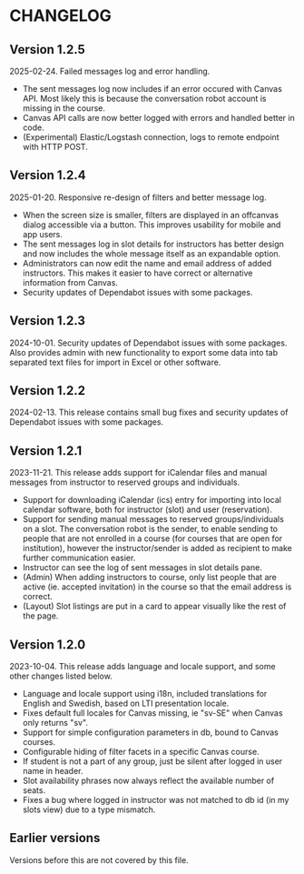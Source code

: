 # CHANGELOG

## Version 1.2.5

2025-02-24. Failed messages log and error handling.

* The sent messages log now includes if an error occured with Canvas API. Most likely this is because the conversation robot account is missing in the course.
* Canvas API calls are now better logged with errors and handled better in code.
* (Experimental) Elastic/Logstash connection, logs to remote endpoint with HTTP POST.

## Version 1.2.4

2025-01-20. Responsive re-design of filters and better message log. 

* When the screen size is smaller, filters are displayed in an offcanvas dialog accessible via a button. This improves usability for mobile and app users.
* The sent messages log in slot details for instructors has better design and now includes the whole message itself as an expandable option.
* Administrators can now edit the name and email address of added instructors. This makes it easier to have correct or alternative information from Canvas.
* Security updates of Dependabot issues with some packages.

## Version 1.2.3

2024-10-01. Security updates of Dependabot issues with some packages. Also provides admin with new functionality to export some data into tab separated text files for import in Excel or other software.

## Version 1.2.2

2024-02-13. This release contains small bug fixes and security updates of Dependabot issues with some packages.

## Version 1.2.1

2023-11-21. This release adds support for iCalendar files and manual messages from instructor to reserved groups and individuals.

* Support for downloading iCalendar (ics) entry for importing into local calendar software, both for instructor (slot) and user (reservation).
* Support for sending manual messages to reserved groups/individuals on a slot. The conversation robot is the sender, to enable sending to people that are not enrolled in a course (for courses that are open for institution), however the instructor/sender is added as recipient to make further communication easier.
* Instructor can see the log of sent messages in slot details pane.
* (Admin) When adding instructors to course, only list people that are active (ie. accepted invitation) in the course so that the email address is correct.
* (Layout) Slot listings are put in a card to appear visually like the rest of the page.

## Version 1.2.0

2023-10-04. This release adds language and locale support, and some other changes listed below.

* Language and locale support using i18n, included translations for English and Swedish, based on LTI presentation locale.
* Fixes default full locales for Canvas missing, ie "sv-SE" when Canvas only returns "sv".
* Support for simple configuration parameters in db, bound to Canvas courses.
* Configurable hiding of filter facets in a specific Canvas course.
* If student is not a part of any group, just be silent after logged in user name in header.
* Slot availability phrases now always reflect the available number of seats.
* Fixes a bug where logged in instructor was not matched to db id (in my slots view) due to a type mismatch.

## Earlier versions

Versions before this are not covered by this file.
